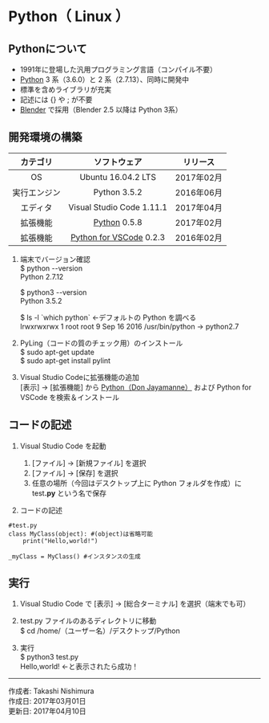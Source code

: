 # Python（ Linux ）

## Pythonについて

* 1991年に登場した汎用プログラミング言語（コンパイル不要）
* [Python](https://ja.wikipedia.org/wiki/Python) 3 系（3.6.0）と 2 系（2.7.13）、同時に開発中
* 標準を含めライブラリが充実
* 記述には {} や ; が不要
* [Blender](https://ja.wikipedia.org/wiki/Blender) で採用（Blender 2.5 以降は Python 3系）

## 開発環境の構築

|カテゴリ|ソフトウェア|リリース|
|:--:|:--:|:--:|
|OS|Ubuntu 16.04.2 LTS|2017年02月|
|実行エンジン|Python 3.5.2|2016年06月|
|エディタ|Visual Studio Code 1.11.1|2017年04月|
|拡張機能|[Python](https://github.com/DonJayamanne/pythonVSCode) 0.5.8|2017年02月|
|拡張機能|[Python for VSCode](https://marketplace.visualstudio.com/items?itemName=tht13.python) 0.2.3|2016年02月

1. 端末でバージョン確認  
    $ python --version  
    Python 2.7.12

    $ python3 --version  
    Python 3.5.2

    $ ls -l \`which python\` ←デフォルトの Python を調べる  
    lrwxrwxrwx 1 root root 9 Sep 16  2016 /usr/bin/python -> python2.7

1. PyLing（コードの質のチェック用）のインストール  
    $ sudo apt-get update  
    $ sudo apt-get install pylint  

1. Visual Studio Codeに拡張機能の追加  
    [表示] → [拡張機能] から [Python（Don Jayamanne）](https://github.com/DonJayamanne/pythonVSCode) および Python for VSCode を検索＆インストール

## コードの記述

1. Visual Studio Code を起動
    1. [ファイル] → [新規ファイル] を選択
    1. [ファイル] → [保存] を選択
    1. 任意の場所（今回はデスクトップ上に Python フォルダを作成）に test<b>.py</b> という名で保存  

1. コードの記述
```
#test.py
class MyClass(object): #(object)は省略可能
    print("Hello,world!")

_myClass = MyClass() #インスタンスの生成
```

## 実行

1. Visual Studio Code で [表示] → [総合ターミナル] を選択（端末でも可）

1. test.py ファイルのあるディレクトリに移動  
$ cd /home/（ユーザー名）/デスクトップ/Python

1. 実行  
$ python3 test.py  
Hello,world! ←と表示されたら成功！

***
作成者: Takashi Nishimura  
作成日: 2017年03月01日  
更新日: 2017年04月10日